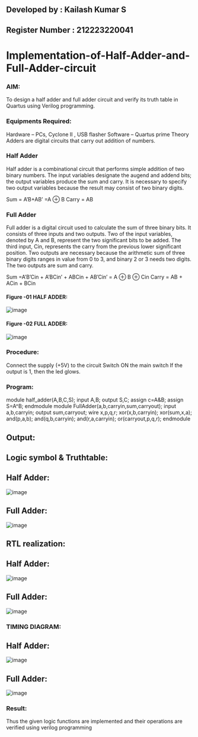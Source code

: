 ## Developed by : Kailash Kumar S
## Register Number : 212223220041
# Implementation-of-Half-Adder-and-Full-Adder-circuit
### AIM:
To design a half adder and full adder circuit and verify its truth table in Quartus using Verilog programming.

### Equipments Required:
Hardware – PCs, Cyclone II , USB flasher
Software – Quartus prime
Theory
Adders are digital circuits that carry out addition of numbers.

### Half Adder
Half adder is a combinational circuit that performs simple addition of two binary numbers. The input variables designate the augend and addend bits; the output variables produce the sum and carry. It is necessary to specify two output variables because the result may consist of two binary digits.

Sum = A’B+AB’ =A ⊕ B Carry = AB

### Full Adder
Full adder is a digital circuit used to calculate the sum of three binary bits. It consists of three inputs and two outputs. Two of the input variables, denoted by A and B, represent the two significant bits to be added. The third input, Cin, represents the carry from the previous lower significant position. Two outputs are necessary because the arithmetic sum of three binary digits ranges in value from 0 to 3, and binary 2 or 3 needs two digits. The two outputs are sum and carry.

Sum =A’B’Cin + A’BCin’ + ABCin + AB’Cin’ = A ⊕ B ⊕ Cin Carry = AB + ACin + BCin
#### Figure -01 HALF ADDER:
 ![image](https://user-images.githubusercontent.com/36288975/163552156-a13e5a56-c638-4110-97d9-8896907c8d25.png)
#### Figure -02 FULL ADDER:
![image](https://user-images.githubusercontent.com/36288975/163552057-b3547877-6d07-45b4-b7e0-bcfebfad9e1d.png) 

### Procedure:
Connect the supply (+5V) to the circuit
Switch ON the main switch
If the output is 1, then the led glows.
### Program:
module half_adder(A,B,C,S);
input A,B;
output S,C;
assign c=A&B;
assign S=A^B;
endmodule
module FullAdder(a,b,carryin,sum,carryout);
input a,b,carryin;
output sum,carryout;
wire x,p,q,r;
xor(x,b,carryin);
xor(sum,x,a);
and(p,a,b);
and(q,b,carryin);
and(r,a,carryin);
or(carryout,p,q,r);
endmodule
## Output:
## Logic symbol & Truthtable:
## Half Adder:
![image](https://github.com/kailash2506/Exp-02-Implementation-of-Half-Adder-and-Full-Adder-circuit/assets/149034874/03446362-314d-4448-bbbc-30e71fda1296)
## Full Adder:
![image](https://github.com/kailash2506/Exp-02-Implementation-of-Half-Adder-and-Full-Adder-circuit/assets/149034874/4c0018cd-eb4a-490a-9f30-c9b96fed6dc1)
## RTL realization:
## Half Adder:
![image](https://github.com/kailash2506/Exp-02-Implementation-of-Half-Adder-and-Full-Adder-circuit/assets/149034874/35bbce60-d4c4-4d11-aba6-c1cc1132f9b6)
## Full Adder:
![image](https://github.com/kailash2506/Exp-02-Implementation-of-Half-Adder-and-Full-Adder-circuit/assets/149034874/c561642f-a2a8-4a69-b3c8-a6405b66cc78)
### TIMING DIAGRAM:
## Half Adder:
![image](https://github.com/kailash2506/Exp-02-Implementation-of-Half-Adder-and-Full-Adder-circuit/assets/149034874/06fc324d-5708-4887-995c-d96f9c422c5b)
## Full Adder:
![image](https://github.com/kailash2506/Exp-02-Implementation-of-Half-Adder-and-Full-Adder-circuit/assets/149034874/b5c34f1b-ecd6-4305-b8be-b4246c3a667b)
### Result:
Thus the given logic functions are implemented and their operations are verified using verilog programming
